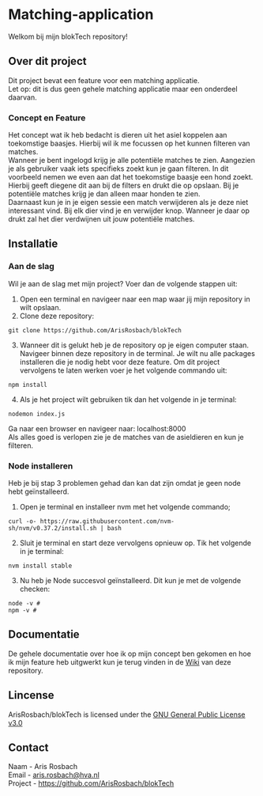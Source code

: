 # Matching-application
Welkom bij mijn blokTech repository!

## Over dit project
Dit project bevat een feature voor een matching applicatie. <br>
Let op: dit is dus geen gehele matching applicatie maar een onderdeel daarvan.

### Concept en Feature
Het concept wat ik heb bedacht is dieren uit het asiel koppelen aan toekomstige baasjes. 
Hierbij wil ik me focussen op het kunnen filteren van matches. <br>
Wanneer je bent ingelogd krijg je alle potentiële matches te zien. Aangezien je als gebruiker vaak iets specifieks zoekt kun je gaan filteren. In dit voorbeeld nemen we even aan dat het toekomstige baasje een hond zoekt. Hierbij geeft diegene dit aan bij de filters en drukt die op opslaan. Bij je potentiële matches krijg je dan alleen maar honden te zien. <br>
Daarnaast kun je in je eigen sessie een match verwijderen als je deze niet interessant vind. Bij elk dier vind je en verwijder knop. Wanneer je daar op drukt zal het dier verdwijnen uit jouw potentiële matches.


## Installatie 
### Aan de slag
Wil je aan de slag met mijn project? Voer dan de volgende stappen uit: <br>
1.	Open een terminal en navigeer naar een map waar jij mijn repository in wilt opslaan.
2.	Clone deze repository:
```
git clone https://github.com/ArisRosbach/blokTech
```
3.  Wanneer dit is gelukt heb je de repository op je eigen computer staan. Navigeer binnen deze repository in de terminal. Je wilt nu alle packages installeren die je nodig hebt voor deze feature. Om dit project vervolgens te laten werken voer je het volgende commando uit: <br>
```
npm install
```
4.	Als je het project wilt gebruiken tik dan het volgende in je terminal:
```
nodemon index.js
```
Ga naar een browser en navigeer naar: localhost:8000 <br>
Als alles goed is verlopen zie je de matches van de asieldieren en kun je filteren. <br>

### Node installeren
Heb je bij stap 3 problemen gehad dan kan dat zijn omdat je geen node hebt geïnstalleerd. 
1.  Open je terminal en installeer nvm met het volgende commando;
```
curl -o- https://raw.githubusercontent.com/nvm-sh/nvm/v0.37.2/install.sh | bash
```
2.  Sluit je terminal en start deze vervolgens opnieuw op. Tik het volgende in je terminal:
```
nvm install stable
```
3.  Nu heb je Node succesvol geïnstalleerd. Dit kun je met de volgende checken:
```
node -v # 
npm -v # 
```


## Documentatie
De gehele documentatie over hoe ik op mijn concept ben gekomen en hoe ik mijn feature heb uitgwerkt kun je terug vinden in de [Wiki](https://github.com/ArisRosbach/blokTech/wiki) van deze repository. 


## Lincense
ArisRosbach/blokTech is licensed under the [GNU General Public License v3.0](https://github.com/ArisRosbach/blokTech/blob/main/LICENSE)

## Contact
Naam -  Aris Rosbach <br>
Email - aris.rosbach@hva.nl <br>
Project - https://github.com/ArisRosbach/blokTech
